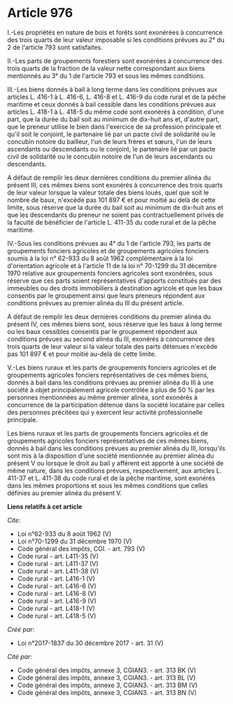 # Article 976

I.-Les propriétés en nature de bois et forêts sont exonérées à concurrence des trois quarts de leur valeur imposable si les
conditions prévues au 2° du 2 de l'article 793 sont satisfaites. 

II.-Les parts de groupements forestiers sont exonérées à concurrence des trois quarts de la fraction de la valeur nette
correspondant aux biens mentionnés au 3° du 1 de l'article 793 et sous les mêmes conditions. 

III.-Les biens donnés à bail à long terme dans les conditions prévues aux articles L. 416-1 à L. 416-6, L. 416-8 et L. 416-9
du code rural et de la pêche maritime et ceux donnés à bail cessible dans les conditions prévues aux articles L. 418-1 à L.
418-5 du même code sont exonérés à condition, d'une part, que la durée du bail soit au minimum de dix-huit ans et, d'autre
part, que le preneur utilise le bien dans l'exercice de sa profession principale et qu'il soit le conjoint, le partenaire lié
par un pacte civil de solidarité ou le concubin notoire du bailleur, l'un de leurs frères et sœurs, l'un de leurs ascendants
ou descendants ou le conjoint, le partenaire lié par un pacte civil de solidarité ou le concubin notoire de l'un de leurs
ascendants ou descendants. 

A défaut de remplir les deux dernières conditions du premier alinéa du présent III, ces mêmes biens sont exonérés à
concurrence des trois quarts de leur valeur lorsque la valeur totale des biens loués, quel que soit le nombre de baux,
n'excède pas 101 897 € et pour moitié au delà de cette limite, sous réserve que la durée du bail soit au minimum de dix-huit
ans et que les descendants du preneur ne soient pas contractuellement privés de la faculté de bénéficier de l'article L.
411-35 du code rural et de la pêche maritime. 

IV.-Sous les conditions prévues au 4° du 1 de l'article 793, les parts de groupements fonciers agricoles et de groupements
agricoles fonciers soumis à la loi n° 62-933 du 8 août 1962 complémentaire à la loi d'orientation agricole et à l'article 11
de la loi n° 70-1299 du 31 décembre 1970 relative aux groupements fonciers agricoles sont exonérées, sous réserve que ces
parts soient représentatives d'apports constitués par des immeubles ou des droits immobiliers à destination agricole et que
les baux consentis par le groupement ainsi que leurs preneurs répondent aux conditions prévues au premier alinéa du III du
présent article. 

A défaut de remplir les deux dernières conditions du premier alinéa du présent IV, ces mêmes biens sont, sous réserve que les
baux à long terme ou les baux cessibles consentis par le groupement répondent aux conditions prévues au second alinéa du III,
exonérés à concurrence des trois quarts de leur valeur si la valeur totale des parts détenues n'excède pas 101 897 € et pour
moitié au-delà de cette limite. 

V.-Les biens ruraux et les parts de groupements fonciers agricoles et de groupements agricoles fonciers représentatives de
ces mêmes biens, donnés à bail dans les conditions prévues au premier alinéa du III à une société à objet principalement
agricole contrôlée à plus de 50 % par les personnes mentionnées au même premier alinéa, sont exonérés à concurrence de la
participation détenue dans la société locataire par celles des personnes précitées qui y exercent leur activité
professionnelle principale. 

Les biens ruraux et les parts de groupements fonciers agricoles et de groupements agricoles fonciers représentatives de ces
mêmes biens, donnés à bail dans les conditions prévues au premier alinéa du III, lorsqu'ils sont mis à la disposition d'une
société mentionnée au premier alinéa du présent V ou lorsque le droit au bail y afférent est apporté à une société de même
nature, dans les conditions prévues, respectivement, aux articles L. 411-37 et L. 411-38 du code rural et de la pêche
maritime, sont exonérés dans les mêmes proportions et sous les mêmes conditions que celles définies au premier alinéa du
présent V.

**Liens relatifs à cet article**

_Cite_:

  - Loi n°62-933 du 8 août 1962 (V)
  - Loi n°70-1299 du 31 décembre 1970 (V)
  - Code général des impôts, CGI. - art. 793 (V)
  - Code rural - art. L411-35 (V)
  - Code rural - art. L411-37 (V)
  - Code rural - art. L411-38 (V)
  - Code rural - art. L416-1 (V)
  - Code rural - art. L416-6 (V)
  - Code rural - art. L416-8 (V)
  - Code rural - art. L416-9 (V)
  - Code rural - art. L418-1 (V)
  - Code rural - art. L418-5 (V)

_Créé par_:

  - Loi n°2017-1837 du 30 décembre 2017 - art. 31 (V)

_Cité par_:

  - Code général des impôts, annexe 3, CGIAN3. - art. 313 BK (V)
  - Code général des impôts, annexe 3, CGIAN3. - art. 313 BL (V)
  - Code général des impôts, annexe 3, CGIAN3. - art. 313 BM (V)
  - Code général des impôts, annexe 3, CGIAN3. - art. 313 BN (V)
